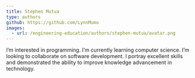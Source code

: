 ```yaml
---
title: Stephen Mutua
type: authors
github: https://github.com/LynnMumo
images:
  - url: /engineering-education/authors/stephen-mutua/avatar.png
---
```

I’m interested in programming. I’m currently learning computer science. I’m looking to collaborate on software development. I  portray excellent skills and demonstrated the ability to improve knowledge advancement in technology.
